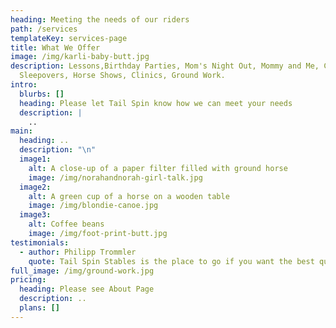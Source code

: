 ```yaml
---
heading: Meeting the needs of our riders
path: /services
templateKey: services-page
title: What We Offer
image: /img/karli-baby-butt.jpg
description: Lessons,Birthday Parties, Mom's Night Out, Mommy and Me, Camps,
  Sleepovers, Horse Shows, Clinics, Ground Work.
intro:
  blurbs: []
  heading: Please let Tail Spin know how we can meet your needs
  description: |
    ..
main:
  heading: ..
  description: "\n"
  image1:
    alt: A close-up of a paper filter filled with ground horse
    image: /img/norahandnorah-girl-talk.jpg
  image2:
    alt: A green cup of a horse on a wooden table
    image: /img/blondie-canoe.jpg
  image3:
    alt: Coffee beans
    image: /img/foot-print-butt.jpg
testimonials:
  - author: Philipp Trommler
    quote: Tail Spin Stables is the place to go if you want the best quality horse.
full_image: /img/ground-work.jpg
pricing:
  heading: Please see About Page
  description: ..
  plans: []
---
```

